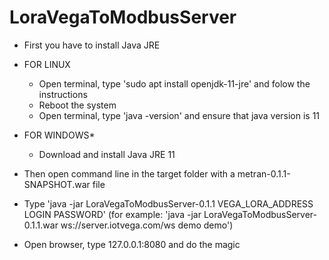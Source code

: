 # LoraVegaToModbusServer

* First you have to install Java JRE

* FOR LINUX
	* Open terminal, type 'sudo apt install openjdk-11-jre' and folow the instructions
	* Reboot the system
	* Open terminal, type 'java -version' and ensure that java version is 11

* FOR WINDOWS*
	* Download and install Java JRE 11

* Then open command line in the target folder with a metran-0.1.1-SNAPSHOT.war file
* Type 'java -jar LoraVegaToModbusServer-0.1.1 VEGA_LORA_ADDRESS LOGIN PASSWORD' (for example: 'java -jar LoraVegaToModbusServer-0.1.1.war ws://server.iotvega.com/ws demo demo')
* Open browser, type 127.0.0.1:8080 and do the magic
